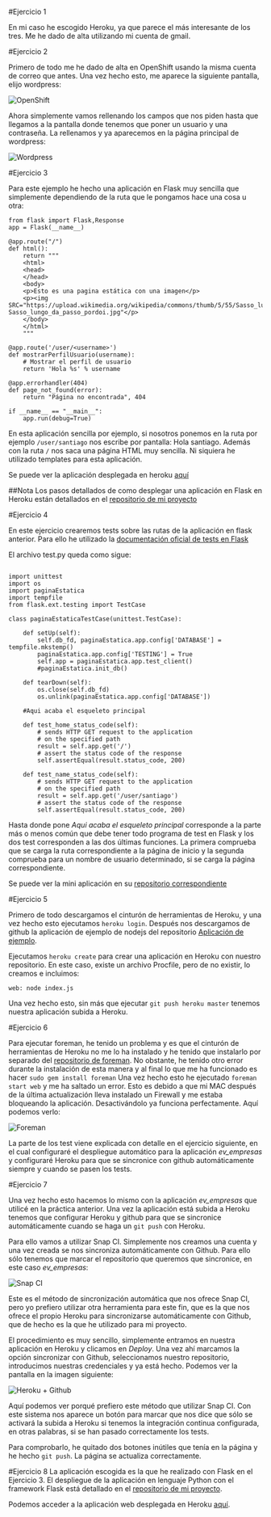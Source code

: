 #Ejercicio 1

En mi caso he escogido Heroku, ya que parece el más interesante de los tres. Me he dado de alta utilizando mi cuenta de gmail.

#Ejercicio 2

Primero de todo me he dado de alta en OpenShift usando la misma cuenta de correo que antes. Una vez hecho esto, me aparece la siguiente pantalla, elijo wordpress:

![OpenShift](http://i864.photobucket.com/albums/ab201/Santiago_de_Diego/OpenShift_zps32wpjaex.png)

Ahora simplemente vamos rellenando los campos que nos piden hasta que llegamos a la pantalla donde tenemos que poner un usuario y una contraseña. La rellenamos y ya aparecemos en la página principal de wordpress:

![Wordpress](http://i864.photobucket.com/albums/ab201/Santiago_de_Diego/Wordpress_zpsoum8ns6w.png)

#Ejercicio 3

Para este ejemplo he hecho una aplicación en Flask muy sencilla que simplemente dependiendo de la ruta que le pongamos hace una cosa u otra:

```
from flask import Flask,Response
app = Flask(__name__)

@app.route("/")
def html():
	return """
	<html>
	<head>
	</head>
	<body>
	<p>Esto es una pagina estática con una imagen</p>
	<p><img SRC="https://upload.wikimedia.org/wikipedia/commons/thumb/5/55/Sasso_lungo_da_passo_pordoi.jpg/270px-Sasso_lungo_da_passo_pordoi.jpg"</p>
	</body>
	</html>
	"""

@app.route('/user/<username>')
def mostrarPerfilUsuario(username):
    # Mostrar el perfil de usuario
    return 'Hola %s' % username

@app.errorhandler(404)
def page_not_found(error):
    return "Página no encontrada", 404

if __name__ == "__main__":
    app.run(debug=True)
```

En esta aplicación sencilla por ejemplo, si nosotros ponemos en la ruta por ejemplo `/user/santiago` nos escribe por pantalla: Hola santiago. Además con la ruta `/` nos saca una página HTML muy sencilla. Ni siquiera he utilizado templates para esta aplicación.


Se puede ver la aplicación desplegada en heroku [aquí](https://appbasicaflask.herokuapp.com)

##Nota
Los pasos detallados de como desplegar una aplicación en Flask en Heroku están detallados en el [repositorio de mi proyecto](https://github.com/santidediego/Landscapes/blob/master/README.md)

#Ejercicio 4

En este ejercicio crearemos tests sobre las rutas de la aplicación en flask anterior. Para ello he utilizado la [documentación oficial de tests en Flask](http://flask.pocoo.org/docs/0.10/testing/)

El archivo test.py queda como sigue:

```

import unittest
import os
import paginaEstatica
import tempfile
from flask.ext.testing import TestCase

class paginaEstaticaTestCase(unittest.TestCase):

    def setUp(self):
        self.db_fd, paginaEstatica.app.config['DATABASE'] = tempfile.mkstemp()
        paginaEstatica.app.config['TESTING'] = True
        self.app = paginaEstatica.app.test_client()
        #paginaEstatica.init_db()

    def tearDown(self):
        os.close(self.db_fd)
        os.unlink(paginaEstatica.app.config['DATABASE'])

    #Aqui acaba el esqueleto principal

    def test_home_status_code(self):
        # sends HTTP GET request to the application
        # on the specified path
        result = self.app.get('/')
        # assert the status code of the response
        self.assertEqual(result.status_code, 200)

    def test_name_status_code(self):
        # sends HTTP GET request to the application
        # on the specified path
        result = self.app.get('/user/santiago')
        # assert the status code of the response
        self.assertEqual(result.status_code, 200)
```

Hasta donde pone *Aqui acaba el esqueleto principal* corresponde a la parte más o menos común que debe tener todo programa de test en Flask y los dos test corresponden a las dos últimas funciones. La primera comprueba que se carga la ruta correspondiente a la página de inicio y la segunda comprueba para un nombre de usuario determinado, si se carga la página correspondiente.

Se puede ver la mini aplicación en su [repositorio correspondiente](https://github.com/santidediego/AppBasicaFlask)

#Ejercicio 5

Primero de todo descargamos el cinturón de herramientas de Heroku, y una vez hecho esto ejecutamos `heroku login`. Después nos descargamos de github la aplicación de ejemplo de nodejs del repositorio [Aplicación de ejemplo](git@github.com:heroku/node-js-getting-started.git).

Ejecutamos `heroku create` para crear una aplicación en Heroku con nuestro repositorio. En este caso, existe un archivo Procfile, pero de no existir, lo creamos e incluimos:

```
web: node index.js
```

Una vez hecho esto, sin más que ejecutar `git push heroku master` tenemos nuestra aplicación subida a Heroku.


#Ejercicio 6

Para ejecutar foreman, he tenido un problema y es que el cinturón de herramientas de Heroku no me lo ha instalado y he tenido que instalarlo por separado del [repositorio de foreman](https://github.com/ddollar/foreman). No obstante, he tenido otro error durante la instalación de esta manera y al final lo que me ha funcionado es hacer `sudo gem install foreman` Una vez hecho esto he ejecutado `foreman start web` y me ha saltado un error. Esto es debido a que mi MAC después de la última actualización lleva instalado un Firewall y me estaba bloqueando la aplicación. Desactivándolo ya funciona perfectamente. Aquí podemos verlo:

![Foreman](http://i864.photobucket.com/albums/ab201/Santiago_de_Diego/Foreman_zps0sxpjmqk.png)

La parte de los test viene explicada con detalle en el ejercicio siguiente, en el cual configuraré el despliegue automático para la aplicación *ev_empresas* y configuraré Heroku para que se sincronice con github automáticamente siempre y cuando se pasen los tests.

#Ejercicio 7

Una vez hecho esto hacemos lo mismo con la aplicación *ev_empresas* que utilicé en la práctica anterior. Una vez la aplicación está subida a Heroku tenemos que configurar Heroku y github para que se sincronice automáticamente cuando se haga un `git push` con Heroku.

Para ello vamos a utilizar Snap CI. Simplemente nos creamos una cuenta y una vez creada se nos sincroniza automáticamente con Github. Para ello sólo tenemos que marcar el repositorio que queremos que sincronice, en este caso *ev_empresas*:

![Snap CI](http://i864.photobucket.com/albums/ab201/Santiago_de_Diego/Snap%20CI_zpsbutgjcnp.png)

Este es el método de sincronización automática que nos ofrece Snap CI, pero yo prefiero utilizar otra herramienta para este fin, que es la que nos ofrece el propio Heroku para sincronizarse automáticamente con Github, que de hecho es la que he utilizado para mi proyecto.

El procedimiento es muy sencillo, simplemente entramos en nuestra aplicación en Heroku y clicamos en *Deploy*. Una vez ahí marcamos la opción sincronizar con Github, seleccionamos nuestro repositorio, introducimos nuestras credenciales y ya está hecho. Podemos ver la pantalla en la imagen siguiente:

![Heroku + Github](http://i864.photobucket.com/albums/ab201/Santiago_de_Diego/herokugithub%20node_zpst2wxclkd.png)

Aquí podemos ver porqué prefiero este método que utilizar Snap CI. Con este sistema nos aparece un botón para marcar que nos dice que sólo se activará la subida a Heroku si tenemos la integración continua configurada, en otras palabras, si se han pasado correctamente los tests.

Para comprobarlo, he quitado dos botones inútiles que tenía en la página y he hecho `git push`. La página se actualiza correctamente.

#Ejercicio 8
La aplicación escogida es la que he realizado con Flask en el Ejercicio 3. El despliegue de la aplicación en lenguaje Python con el framework Flask está detallado en el [repositorio de mi proyecto](https://github.com/santidediego/Landscapes/blob/master/README.md). 

Podemos acceder a la aplicación web desplegada en Heroku [aquí](https://appbasicaflask.herokuapp.com).

